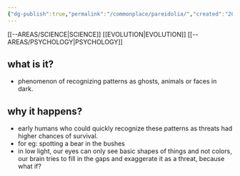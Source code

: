 ```yaml
---
{"dg-publish":true,"permalink":"/commonplace/pareidolia/","created":"2025-02-14T14:49:36.989+08:00","updated":"2025-03-25T18:59:24.909+08:00"}
---
```



[[--AREAS/SCIENCE\|SCIENCE]]
[[EVOLUTION\|EVOLUTION]]
[[--AREAS/PSYCHOLOGY\|PSYCHOLOGY]]
## what is it?
- phenomenon of recognizing patterns as ghosts, animals or faces in dark.

## why it happens?
- early humans who could quickly recognize these patterns as threats had higher chances of survival.
- for eg: spotting a bear in the bushes
- in low light, our eyes can only see basic shapes of things and not colors, our brain tries to fill in the gaps and exaggerate it as a threat, because what if?